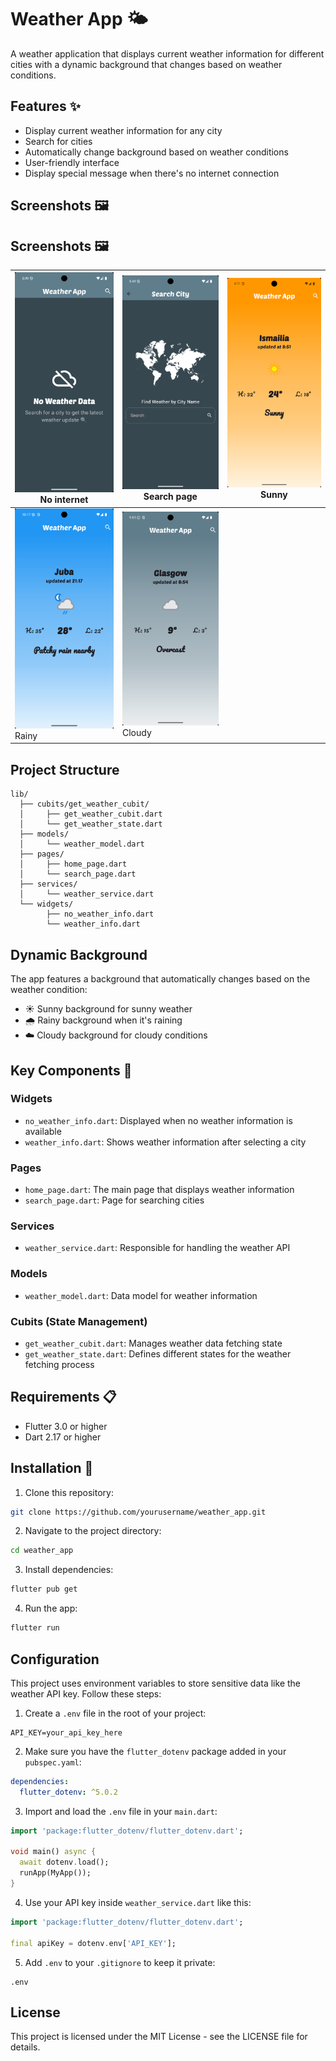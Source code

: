# Weather App 🌤️

A weather application that displays current weather information for different cities with a dynamic background that changes based on weather conditions.

## Features ✨

- Display current weather information for any city
- Search for cities
- Automatically change background based on weather conditions
- User-friendly interface
- Display special message when there's no internet connection

## Screenshots 🖼️

## Screenshots 🖼️

| ![](assets/screenshots/Screenshot_1746596950.png) <br> No internet | ![](assets/screenshots/Screenshot_1746596962.png) <br> Search page | ![](assets/screenshots/Screenshot_1746597094.png) <br> Sunny |
|----------------------------|-----------------------------|--------------------------|
| ![](assets/screenshots/Screenshot_1746818290.png) <br> Rainy | ![](assets/screenshots/Screenshot_1746597816.png) <br> Cloudy |


## Project Structure

```
lib/
  ├── cubits/get_weather_cubit/
  │     ├── get_weather_cubit.dart
  │     └── get_weather_state.dart
  ├── models/
  │     └── weather_model.dart
  ├── pages/
  │     ├── home_page.dart
  │     └── search_page.dart
  ├── services/
  │     └── weather_service.dart
  └── widgets/
        ├── no_weather_info.dart
        └── weather_info.dart
```

## Dynamic Background

The app features a background that automatically changes based on the weather condition:
- ☀️ Sunny background for sunny weather
- 🌧️ Rainy background when it's raining
- ☁️ Cloudy background for cloudy conditions

## Key Components 🧩

### Widgets
- `no_weather_info.dart`: Displayed when no weather information is available
- `weather_info.dart`: Shows weather information after selecting a city

### Pages
- `home_page.dart`: The main page that displays weather information
- `search_page.dart`: Page for searching cities

### Services
- `weather_service.dart`: Responsible for handling the weather API

### Models
- `weather_model.dart`: Data model for weather information

### Cubits (State Management)
- `get_weather_cubit.dart`: Manages weather data fetching state
- `get_weather_state.dart`: Defines different states for the weather fetching process

## Requirements 📋

- Flutter 3.0 or higher
- Dart 2.17 or higher

## Installation 🚀

1. Clone this repository:
```bash
git clone https://github.com/yourusername/weather_app.git
```

2. Navigate to the project directory:
```bash
cd weather_app
```

3. Install dependencies:
```bash
flutter pub get
```

4. Run the app:
```bash
flutter run
```

## Configuration

This project uses environment variables to store sensitive data like the weather API key. Follow these steps:

1. Create a `.env` file in the root of your project:

```
API_KEY=your_api_key_here
```

2. Make sure you have the `flutter_dotenv` package added in your `pubspec.yaml`:

```yaml
dependencies:
  flutter_dotenv: ^5.0.2
```

3. Import and load the `.env` file in your `main.dart`:

```dart
import 'package:flutter_dotenv/flutter_dotenv.dart';

void main() async {
  await dotenv.load();
  runApp(MyApp());
}
```

4. Use your API key inside `weather_service.dart` like this:

```dart
import 'package:flutter_dotenv/flutter_dotenv.dart';

final apiKey = dotenv.env['API_KEY'];
```

5. Add `.env` to your `.gitignore` to keep it private:

```
.env
```

## License

This project is licensed under the MIT License - see the LICENSE file for details.
